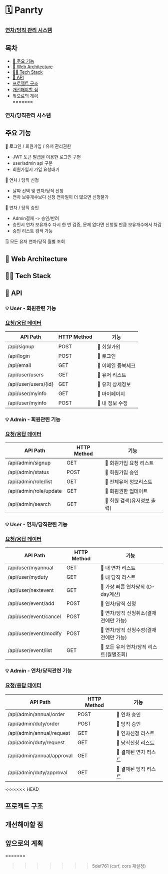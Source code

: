 # 🗓️ Panrty
### [연차/당직 관리 시스템](https://github.com/MiniTeam6/MiniProject_BE)

## 목차
* [🧾 주요 기능](#주요-기능)<br>
* [🔨 Web Architecture](#Web-Architecture)<br>
* [🤹‍♂ Tech Stack](#🤹‍Tech-Stack)<br>
* [📜 API](#API)<br>
* [프로젝트 구조](#프로젝트-구조)<br>
* [개선해야할 점](#개선해야할-점)<br>
* [앞으로의 계획](#앞으로의-계획)<br>
=======
### 연차/당직관리 시스템

## 주요 기능
🔐  로그인 / 회원가입 / 유저 관리권한
- JWT 토큰 발급을 이용한 로그인 구현
- user/admin api 구분
- 회원가입시 가입 요청대기 

📇 연차 / 당직 신청
- 날짜 선택 및 연차/당직 신청
- 연차 보유개수보다 신청 연차일이 더 많으면 신청불가

📨 연차 / 당직 승인
- Admin결재 -> 승인/반려 
- 승인시 연차 보유개수 다시 한 번 검증, 문제 없다면 신청일 만큼 보유개수에서 차감
- 승인 리스트 검색 가능

🗓️ 모든 유저 연차/당직 월별 조회


## 🔨 Web Architecture
## 🤹‍♂ Tech Stack
## 📜 API
### 💡 User - 회원관련 기능
### [요청/응답 데이터](https://github.com/MiniTeam6/MiniProject_BE/wiki/%F0%9F%91%A9%F0%9F%8F%BB%E2%80%8D%F0%9F%92%BB-%EC%9A%94%EC%B2%AD-%EC%9D%91%EB%8B%B5-%EB%8D%B0%EC%9D%B4%ED%84%B0(%ED%9A%8C%EC%9B%90%EA%B4%80%EB%A0%A8-%EA%B8%B0%EB%8A%A5))
|API Path|HTTP Method|기능|
|------|---|---|
|/api/signup|POST|🌟 회원가입|
|/api/login|POST|🌟 로그인|
|/api/email|GET|🌟 이메일 중복체크|
|/api/user/users|GET|🌟 유저 리스트|
|/api/user/users/{id}|GET|🌟 유저 상세정보|
|/api/user/myinfo|GET|🌟 마이페이지|
|/api/user/myinfo|POST|🌟 내 정보 수정|

### 💡 Admin - 회원관련 기능
### [요청/응답 데이터](https://github.com/MiniTeam6/MiniProject_BE/wiki/%F0%9F%91%A9%F0%9F%8F%BB%E2%80%8D%F0%9F%92%BB-%EC%9A%94%EC%B2%AD-%EC%9D%91%EB%8B%B5%EB%8D%B0%EC%9D%B4%ED%84%B0(%ED%9A%8C%EC%9B%90-%EA%B4%80%EB%A0%A8%EA%B8%B0%EB%8A%A5)ADMIN)
|API Path|HTTP Method|기능|
|------|---|---|
|/api/admin/signup|GET|💖 회원가입 요청 리스트|
|/api/admin/status|POST|💖 회원가입 승인|
|/api/admin/role/list|GET|💖 전체유저 정보리스트|
|/api/admin/role/update|GET|💖 회원권한 업데이트|
|/api/admin/search|GET|💖 회원 검색(유저정보 출력)|

### 💡 User - 연차/당직관련 기능
### [요청/응답 데이터](https://github.com/MiniTeam6/MiniProject_BE/wiki/%F0%9F%91%A9%F0%9F%8F%BB%E2%80%8D%F0%9F%92%BB-%EC%9A%94%EC%B2%AD-%EC%9D%91%EB%8B%B5%EB%8D%B0%EC%9D%B4%ED%84%B0-(%EC%97%B0%EC%B0%A8-%EB%8B%B9%EC%A7%81-%EA%B4%80%EB%A0%A8-%EA%B8%B0%EB%8A%A5))
|API Path|HTTP Method|기능|
|------|---|---|
|/api/user/myannual|GET|🌟 내 연차 리스트|
|/api/user/myduty|GET|🌟 내 당직 리스트|
|/api/user/nextevent|GET|🌟 가장 빠른 연차당직 (D-day계산)|
|/api/user/event/add|POST|🌟 연차/당직 신청|
|/api/user/event/cancel|POST|🌟 연차/당직 신청취소(결재 전에만 가능)|
|/api/user/event/modify|POST|🌟 연차/당직 신청수정(결재 전에만 가능)|
|/api/user/event/list|GET|🌟 모든 유저 연차/당직 리스트(월별조회)|


### 💡 Admin - 연차/당직관련 기능
### [요청/응답 데이터](https://github.com/MiniTeam6/MiniProject_BE/wiki/%F0%9F%91%A9%F0%9F%8F%BB%E2%80%8D%F0%9F%92%BB-%EC%9A%94%EC%B2%AD-%EC%9D%91%EB%8B%B5%EB%8D%B0%EC%9D%B4%ED%84%B0(%EC%97%B0%EC%B0%A8-%EB%8B%B9%EC%A7%81%EA%B4%80%EB%A0%A8%EA%B8%B0%EB%8A%A5)_ADMIN)
|API Path|HTTP Method|기능|
|------|---|---|
|/api/admin/annual/order|POST|💖 연차 승인|
|/api/admin/duty/order|POST|💖 당직 승인|
|/api/admin/annual/request|GET|💖 연차신청 리스트|
|/api/admin/duty/request|GET|💖 당직신청 리스트|
|/api/admin/annual/approval|GET|💖 결재된 연차 리스트|
|/api/admin/duty/approval|GET|💖 결재된 당직 리스트|
<<<<<<< HEAD

## 프로젝트 구조
## 개선해야할 점
## 앞으로의 계획
=======
>>>>>>> 5def761 (csrf, cors 재설정)
